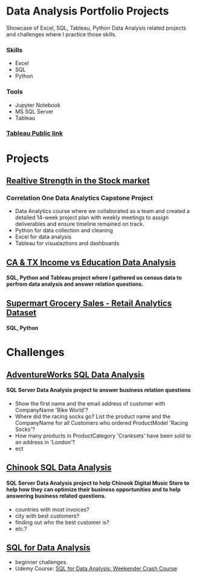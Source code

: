 # Data Analysis Portfolio Projects

Showcase of Excel, SQL, Tableau, Python Data Analysis related projects and challenges where I practice those skills.

### Skills

 - Excel
 - SQL
 - Python
 
### Tools

 - Jupyter Notebook
 - MS SQL Server
 - Tableau
 
### [Tableau Public link](https://public.tableau.com/app/profile/james3436)

# Projects 
## [Realtive Strength in the Stock market](https://github.com/Jimmy90s/Data-Analysis-Portfolio-Projects/tree/main/Relative%20Strength%20Comparison%20in%20the%20Stock%20Market)

### Correlation One Data Analytics Capstone Project
 
- Data Analytics course where we collaborated as a team and created a detailed 14-week project plan with weekly meetings to assign deliverables and ensure timeline  remained on track.
- Python for data collection and cleaning 
- Excel for data analysis
- Tableau for visualaztions and dashboards

## [CA & TX Income vs Education Data Analysis](https://github.com/Jimmy90s/Portfolio-Projects/tree/main/CA_TX_Income_vs_Education_Levels)

#### SQL, Python and Tableau project where I gathered us census data to perfrom data analysis and answer relation questions.

## [Supermart Grocery Sales - Retail Analytics Dataset](https://github.com/Jimmy90s/Portfolio-Projects/tree/main/Supermart%20Grocery%20Sales%20-%20Retail%20Analytics%20Dataset)

#### SQL, Python

# Challenges

## [AdventureWorks SQL Data Analysis](https://github.com/Jimmy90s/Portfolio-Projects/tree/main/AdventureWorks)

#### SQL Server Data Analysis project to answer business relation questions

- Show the first name and the email address of customer with CompanyName 'Bike World'?
- Where did the racing socks go? List the product name and the CompanyName for all Customers who ordered ProductModel 'Racing Socks'?
- How many products in ProductCategory 'Cranksets' have been sold to an address in 'London'?
- ect

## [Chinook SQL Data  Analysis](https://github.com/Jimmy90s/Data-Analysis-Portfolio-Projects/tree/main/Chinook%20SQL%20Data%20Analysis)

#### SQL Server Data Analysis project to help Chinook Digital Music Store to help how they can optimize their business opportunities and to help answering business related questions.

- countries with most invoices?
- city with best customers?
- finding out who the best customer is?
- etc.?

## [SQL for Data Analysis](https://github.com/Jimmy90s/Data-Analysis-Portfolio-Projects/tree/main/sakila)
 * beginner challenges.
 * Udemy Course: [SQL for Data Analysis: Weekender Crash Course](https://www.udemy.com/course/sql-for-newbs/)
